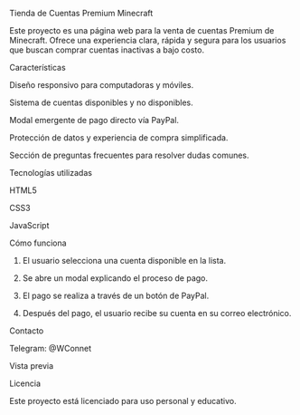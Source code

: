 Tienda de Cuentas Premium Minecraft

Este proyecto es una página web para la venta de cuentas Premium de Minecraft.
Ofrece una experiencia clara, rápida y segura para los usuarios que buscan comprar cuentas inactivas a bajo costo.

Características

Diseño responsivo para computadoras y móviles.

Sistema de cuentas disponibles y no disponibles.

Modal emergente de pago directo vía PayPal.

Protección de datos y experiencia de compra simplificada.

Sección de preguntas frecuentes para resolver dudas comunes.


Tecnologías utilizadas

HTML5

CSS3

JavaScript


Cómo funciona

1. El usuario selecciona una cuenta disponible en la lista.


2. Se abre un modal explicando el proceso de pago.


3. El pago se realiza a través de un botón de PayPal.


4. Después del pago, el usuario recibe su cuenta en su correo electrónico.



Contacto

Telegram: @WConnet


Vista previa



Licencia

Este proyecto está licenciado para uso personal y educativo.
